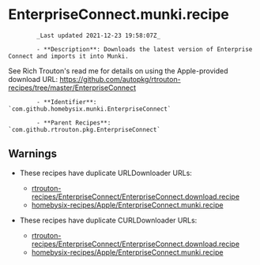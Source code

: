 # EnterpriseConnect.munki.recipe

            _Last updated 2021-12-23 19:58:07Z_

            - **Description**: Downloads the latest version of Enterprise Connect and imports it into Munki.

See Rich Trouton's read me for details on using the Apple-provided download URL:
https://github.com/autopkg/rtrouton-recipes/tree/master/EnterpriseConnect

            - **Identifier**: `com.github.homebysix.munki.EnterpriseConnect`

            - **Parent Recipes**: `com.github.rtrouton.pkg.EnterpriseConnect`

## Warnings

- These recipes have duplicate URLDownloader URLs:
    - [rtrouton-recipes/EnterpriseConnect/EnterpriseConnect.download.recipe](/autopkg-dupe-tracker/rtrouton-recipes/EnterpriseConnect/EnterpriseConnect.download.recipe)
    - [homebysix-recipes/Apple/EnterpriseConnect.munki.recipe](/autopkg-dupe-tracker/homebysix-recipes/Apple/EnterpriseConnect.munki.recipe)

- These recipes have duplicate CURLDownloader URLs:
    - [rtrouton-recipes/EnterpriseConnect/EnterpriseConnect.download.recipe](/autopkg-dupe-tracker/rtrouton-recipes/EnterpriseConnect/EnterpriseConnect.download.recipe)
    - [homebysix-recipes/Apple/EnterpriseConnect.munki.recipe](/autopkg-dupe-tracker/homebysix-recipes/Apple/EnterpriseConnect.munki.recipe)